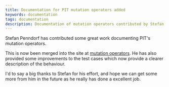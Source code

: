 ```yaml
---
title: Documentation for PIT mutation operators added
keywords: documentation
tags: documentation
description: Documentation of mutation operators contributed by Stefan Penndorf
---
```


Stefan Penndorf has contributed some great work documenting PIT's mutation operators. <!-- more -->

This is now been merged into the site at [mutation operators](/quickstart/mutators/). He has also provided some improvements to the test cases 
which now provide a clearer description of the behaviour.

I'd to say a big thanks to Stefan for his effort, and hope we can get some more from him in the future as he really has done a excellent job.





